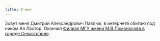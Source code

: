 ```yaml
---
title: О мне
---
```

Зовут меня Дмитрий Александрович Павлюк, в интернете обитаю под ником Ал Ластор.
Окончил
 <a href="http://sev.msu.ru/" target="_blank">Филиал МГУ имени М.В.Ломоносова в городе Севастополе</a>.

